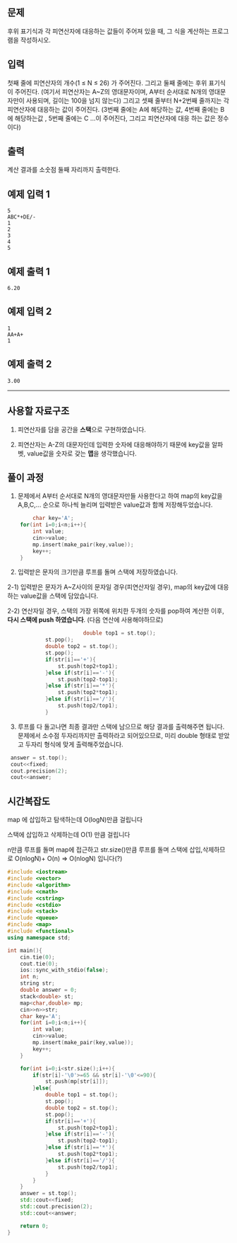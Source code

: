 ## 문제

후위 표기식과 각 피연산자에 대응하는 값들이 주어져 있을 때, 그 식을 계산하는 프로그램을 작성하시오.

## 입력

첫째 줄에 피연산자의 개수(1 ≤ N ≤ 26) 가 주어진다. 그리고 둘째 줄에는 후위 표기식이 주어진다. (여기서 피연산자는 A~Z의 영대문자이며, A부터 순서대로 N개의 영대문자만이 사용되며, 길이는 100을 넘지 않는다) 그리고 셋째 줄부터 N+2번째 줄까지는 각 피연산자에 대응하는 값이 주어진다. (3번째 줄에는 A에 해당하는 값, 4번째 줄에는 B에 해당하는값 , 5번째 줄에는 C ...이 주어진다, 그리고 피연산자에 대응 하는 값은 정수이다)

## 출력

계산 결과를 소숫점 둘째 자리까지 출력한다.

## 예제 입력 1

```
5
ABC*+DE/-
1
2
3
4
5

```

## 예제 출력 1

```
6.20

```

## 예제 입력 2

```
1
AA+A+
1

```

## 예제 출력 2

```
3.00

```

---

## 사용할 자료구조

1) 피연산자를 담을 공간을 **스택**으로 구현하였습니다.

2) 피연산자는 A-Z의 대문자인데 입력한 숫자에 대응해야하기 때문에 key값을 알파벳, value값을 숫자로 갖는 **맵**을 생각했습니다.

## 풀이 과정

1) 문제에서 A부터 순서대로 N개의 영대문자만들 사용한다고 하여 map의 key값을 A,B,C,... 순으로 하나씩 늘리며 입력받은 value값과 함께 저장해두었습니다.

```cpp
		char key='A';
    for(int i=0;i<n;i++){
        int value;
        cin>>value;
        mp.insert(make_pair(key,value));
        key++;
    }
```

2) 입력받은 문자의 크기만큼 루프를 돌며 스택에 저장하였습니다.

2-1) 입력받은 문자가 A~Z사이의 문자일 경우(피연산자일 경우), map의 key값에 대응하는 value값을 스택에 담았습니다.

2-2) 연산자일 경우, 스택의 가장 위쪽에 위치한 두개의 숫자를 pop하여 계산한 이후, **다시 스택에 push 하였습니다**. (다음 연산에 사용해야하므로)

```cpp
						double top1 = st.top();
            st.pop();
            double top2 = st.top();
            st.pop();
            if(str[i]=='+'){ 
                st.push(top2+top1);
            }else if(str[i]=='-'){
                st.push(top2-top1);
            }else if(str[i]=='*'){
                st.push(top2*top1);
            }else if(str[i]=='/'){
                st.push(top2/top1);
            }
```

3) 루프를 다 돌고나면 최종 결과만 스택에 남으므로 해당 결과를 출력해주면 됩니다. 문제에서 소수점 두자리까지만 출력하라고 되어있으므로, 미리 double 형태로 받았고 두자리 형식에 맞게 출력해주었습니다.

```cpp
 answer = st.top();
 cout<<fixed;
 cout.precision(2);
 cout<<answer;

```

## 시간복잡도

map 에 삽입하고 탐색하는데 O(logN)만큼 걸립니다

스택에 삽입하고 삭제하는데 O(1) 만큼 걸립니다

n만큼 루프를 돌며 map에 접근하고 str.size()만큼 루프를 돌며 스택에 삽입,삭제하므로 O(nlogN)+ O(n)  ⇒ O(nlogN) 입니다(?)  

```cpp
#include <iostream>
#include <vector>
#include <algorithm>
#include <cmath>
#include <cstring>
#include <cstdio>
#include <stack>
#include <queue>
#include <map>
#include <functional>
using namespace std;

int main(){
    cin.tie(0);
    cout.tie(0);
    ios::sync_with_stdio(false);
    int n;
    string str;
    double answer = 0;
    stack<double> st;
    map<char,double> mp;
    cin>>n>>str;
    char key='A';
    for(int i=0;i<n;i++){
        int value;
        cin>>value;
        mp.insert(make_pair(key,value));
        key++;
    }

    for(int i=0;i<str.size();i++){
        if(str[i]-'\0'>=65 && str[i]-'\0'<=90){
            st.push(mp[str[i]]);
        }else{
            double top1 = st.top();
            st.pop();
            double top2 = st.top();
            st.pop();
            if(str[i]=='+'){ 
                st.push(top2+top1);
            }else if(str[i]=='-'){
                st.push(top2-top1);
            }else if(str[i]=='*'){
                st.push(top2*top1);
            }else if(str[i]=='/'){
                st.push(top2/top1);
            }
        }
    }
    answer = st.top();
    std::cout<<fixed;
    std::cout.precision(2);
    std::cout<<answer;

    return 0;
}
```